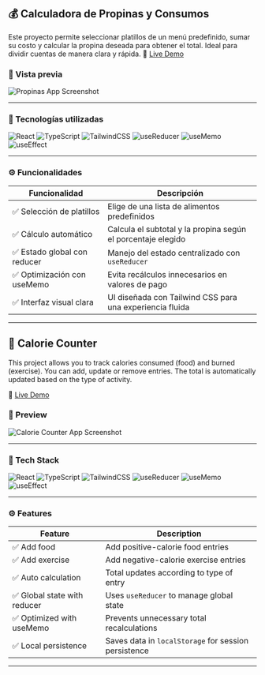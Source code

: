 ## 💰 Calculadora de Propinas y Consumos

Este proyecto permite seleccionar platillos de un menú predefinido, sumar su costo y calcular la propina deseada para obtener el total. Ideal para dividir cuentas de manera clara y rápida.
🔗 [Live Demo](https://calculadora-de-propinas-usereducerf.netlify.app/)

### 🚀 Vista previa

![Propinas App Screenshot](./screenshot.png) <!-- Cambia esta ruta si tienes una imagen del proyecto -->

---

### 🔧 Tecnologías utilizadas

![React](https://img.shields.io/badge/React-20232A?style=for-the-badge&logo=react&logoColor=61DAFB)
![TypeScript](https://img.shields.io/badge/TypeScript-3178C6?style=for-the-badge&logo=typescript&logoColor=white)
![TailwindCSS](https://img.shields.io/badge/TailwindCSS-06B6D4?style=for-the-badge&logo=tailwindcss&logoColor=white)
![useReducer](https://img.shields.io/badge/useReducer-Hook-blue?style=for-the-badge)
![useMemo](https://img.shields.io/badge/useMemo-Hook-purple?style=for-the-badge)
![useEffect](https://img.shields.io/badge/useEffect-Hook-green?style=for-the-badge)

---

### ⚙️ Funcionalidades

| Funcionalidad                  | Descripción                                                   |
|-------------------------------|---------------------------------------------------------------|
| ✅ Selección de platillos     | Elige de una lista de alimentos predefinidos                  |
| ✅ Cálculo automático         | Calcula el subtotal y la propina según el porcentaje elegido  |
| ✅ Estado global con reducer  | Manejo del estado centralizado con `useReducer`               |
| ✅ Optimización con useMemo   | Evita recálculos innecesarios en valores de pago              |
| ✅ Interfaz visual clara      | UI diseñada con Tailwind CSS para una experiencia fluida      |

---


## 🥗 Calorie Counter

This project allows you to track calories consumed (food) and burned (exercise). You can add, update or remove entries. The total is automatically updated based on the type of activity.

🔗 [Live Demo](https://contador-de-calorias05.netlify.app/)

### 🚀 Preview

![Calorie Counter App Screenshot](./screenshot.png) <!-- Replace this path with an actual screenshot if available -->

---

### 🔧 Tech Stack

![React](https://img.shields.io/badge/React-20232A?style=for-the-badge&logo=react&logoColor=61DAFB)
![TypeScript](https://img.shields.io/badge/TypeScript-3178C6?style=for-the-badge&logo=typescript&logoColor=white)
![TailwindCSS](https://img.shields.io/badge/TailwindCSS-06B6D4?style=for-the-badge&logo=tailwindcss&logoColor=white)
![useReducer](https://img.shields.io/badge/useReducer-Hook-blue?style=for-the-badge)
![useMemo](https://img.shields.io/badge/useMemo-Hook-purple?style=for-the-badge)
![useEffect](https://img.shields.io/badge/useEffect-Hook-green?style=for-the-badge)

---

### ⚙️ Features

| Feature                       | Description                                                   |
|------------------------------|---------------------------------------------------------------|
| ✅ Add food                  | Add positive-calorie food entries                             |
| ✅ Add exercise              | Add negative-calorie exercise entries                         |
| ✅ Auto calculation          | Total updates according to type of entry                      |
| ✅ Global state with reducer| Uses `useReducer` to manage global state                      |
| ✅ Optimized with useMemo    | Prevents unnecessary total recalculations                     |
| ✅ Local persistence         | Saves data in `localStorage` for session persistence          |

---
